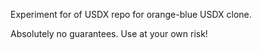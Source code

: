 Experiment for of USDX repo for orange-blue USDX clone.

Absolutely no guarantees. Use at your own risk!
